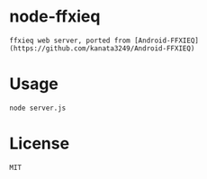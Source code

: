 # node-ffxieq
	ffxieq web server, ported from [Android-FFXIEQ](https://github.com/kanata3249/Android-FFXIEQ)

# Usage
	node server.js

# License
	MIT
